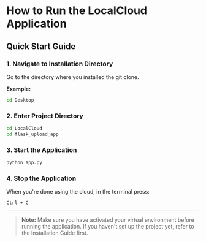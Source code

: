 # How to Run the LocalCloud Application

## Quick Start Guide

### 1. Navigate to Installation Directory

Go to the directory where you installed the git clone.

**Example:**
```bash
cd Desktop
```

### 2. Enter Project Directory

```bash
cd LocalCloud
cd flask_upload_app
```

### 3. Start the Application

```bash
python app.py
```

### 4. Stop the Application

When you're done using the cloud, in the terminal press:
```
Ctrl + C
```

---

> **Note:** Make sure you have activated your virtual environment before running the application. If you haven't set up the project yet, refer to the Installation Guide first.